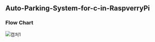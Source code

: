 ## Auto-Parking-System-for-c-in-RaspverryPi
### Flow Chart

![캡처1](https://user-images.githubusercontent.com/75827783/103414744-94602680-4bc2-11eb-8daf-76dc431baca8.PNG)
